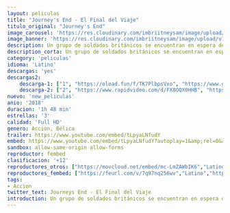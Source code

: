 ```yaml
---
layout: peliculas
title: "Journey's End - El Final del Viaje"
titulo_original: "Journey's End"
image_carousel: 'https://res.cloudinary.com/imbriitneysam/image/upload/v1542476453/JORUNEY-POSTER-min.jpg'
image_banner: 'https://res.cloudinary.com/imbriitneysam/image/upload/v1542476453/JOURNEY-BANNER-min.jpg'
description: Un grupo de soldados británicos se encuentran en espera de una masiva ofensiva alemana durante la Primera Guerra Mundial.
description_corta: Un grupo de soldados británicos se encuentran en espera de una masiva ofensiva alemana durante la Primera Guerra Mundial.
category: 'peliculas'
idioma: 'Latino'
descargas: 'yes'
descargas2:
    descarga-1: ["1", "https://oload.fun/f/TK7PlbpsVxo", "https://www.google.com/s2/favicons?domain=openload.co","OpenLoad","https://res.cloudinary.com/imbriitneysam/image/upload/v1541473684/mexico.png", "Latino", "Full HD"]
    descarga-2: ["2", "https://www.rapidvideo.com/d/FX8OQX0HHB", "https://www.google.com/s2/favicons?domain=www.rapidvideo.com","RapidVideo","https://res.cloudinary.com/imbriitneysam/image/upload/v1541473684/mexico.png", "Latino", "Full HD"]
nuevo: 'new_peliculas'
anio: '2018'
duracion: '1h 48 min'
estrellas: '3'
calidad: 'Full HD'
genero: Acción, Bélica
trailer: https://www.youtube.com/embed/tLpyaLNfudY
embed: https://www.youtube.com/embed/tLpyaLNfudY?autoplay=1&amp;rel=0&amp;hd=1&border=0&wmode=opaque&enablejsapi=1&modestbranding=1&controls=1&showinfo=0
sandbox: allow-same-origin allow-forms
reproductor: fembed
clasificacion: '+12'
reproductores_otros: ["https://movcloud.net/embed/mc-LmZAWbIK6","Latino","https://gdriveplayer.me/embed2.php?link=7I5swmcIOp9uzy8b844U5QLwQhl7i8cHt046zufm2Q4lDp%252Buw9VULTB1R9xgrqw5sgx3YMkYIacHLGSPQ7I%252BKKL11sa9kb6Wx%252B3t6DYMq47WwDKLOtkdR3Uj3naaScef7g%252B9qZZSYoFmyCdDXM0dtko2oXM4qVtN8uoa6A2c3elu1gAq53BySwTSMYrJN8YklYM%252FC5cVBrBnXbow3CtFAJ","Latino","https://mstream.website/71d5uex9dxnf","Latino"]
reproductores_fembed: ["https://feurl.com/v/7q97nq256wv","Latino","https://feurl.com/v/eno8rzgg091","Latino","https://feurl.com/v/-zj23hpml3gqzq-","Latino"]
tags:
- Accion
twitter_text: Journeys End - El Final del Viaje
introduction: Un grupo de soldados británicos se encuentran en espera de una masiva ofensiva alemana durante la Primera Guerra Mundial.
---
```












